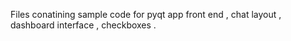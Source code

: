 Files conatining sample code for pyqt app front end , chat layout , dashboard interface , checkboxes . 

